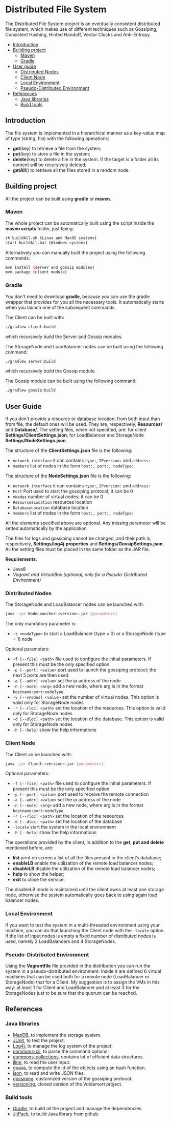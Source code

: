 # Distributed File System

The Distributed File System project is an eventually consistent distributed file system, which makes use of different techniques such as Gossiping, Consistent Hashing, Hinted Handoff, Vector Clocks and Anti-Entropy.

<!-- TOC depthFrom:2 depthTo:6 withLinks:1 updateOnSave:1 orderedList:0 -->

- [Introduction](#introduction)
- [Building project](#building-project)
	- [Maven](#maven)
	- [Gradle](#gradle)
- [User guide](#user-guide)
	- [Distributed Nodes](#distributed-nodes)
	- [Client Node](#client-node)
	- [Local Environment](#local-environment)
	- [Pseudo-Distributed Environment](#pseudo-distributed-environment)
- [References](#references)
	- [Java libraries](#java-libraries)
	- [Build tools](#build-tools)

<!-- /TOC -->

## Introduction

The file system is implemented in a hierarchical manner as a key-value map of type (string, file) with the following operations:

- **get**(key) to retrieve a file from the system;
- **put**(key) to store a file in the system;
- **delete**(key) to delete a file in the system. If the target is a folder all its content will be recursively deleted;
- **getAll**() to retrieve all the files stored in a random node.

## Building project

All the project can be built using **gradle** or **maven**.

### Maven

The whole project can be automatically built using the script inside the **maven scripts** folder, just tiping:

```bash
sh buildAll.sh (Linux and MacOS systems)
start buildAll.bat (Windows systems)
```

Alternatively you can manually built the project using the following commands:
```bash
mvn install (server and gossip modules)
mvn package (client module)
```

### Gradle

You don't need to download **gradle**, because you can use the gradle wrapper that provides for you all the necessary tools. It automatically starts when you launch one of the subsequent commands.

The Client can be built with:
```bash
./gradlew client:build
```
which recursively build the Server and Gossip modules.

The StorageNode and LoadBalancer nodes can be built using the following command:
```bash
./gradlew server:build
```
which recursively build the Gossip module.

The Gossip module can be built using the following command:
```bash
./gradlew gossip:build
```

## User Guide

If you don't provide a resource or database location, from both input than from file, the default ones will be used. They are, respectively, **Resources/** and **Database/**.
The setting files, when not specified, are: for client **Settings/ClientSettings.json**, for LoadBalancer and StorageNode **Settings/NodeSettings.json**.

The structure of the **ClientSettings.json** file is the following:

- `network_interface` it can contains `type:`, `IPversion:` and `address:`
- `members` list of nodes in the form `host:, port:, nodeType:`

The structure of the **NodeSettings.json** file is the following:

- `network_interface` it can contains `type:`, `IPversion:` and `address:`
- `Port` Port used to start the gossiping protocol; it can be 0
- `vNodes` number of virtual nodes; it can be 0
- `ResourcesLocation` resources location
- `DatabaseLocation` database location
- `members` list of nodes in the form `host:, port:, nodeType:`

All the elements specified above are optional. Any missing parameter will be setted automatically by the application.

The files for logs and gossiping cannot be changed, and their path is, respectively, **Settings/log4j.properties** and **Settings/GossipSettings.json**.
All the setting files must be placed in the same folder as the JAR file.

**Requirements**:

- Java8
- *Vagrant and VirtualBox (optional, only for a Pseudo-Distributed Environment)*

### Distributed Nodes

The StorageNode and LoadBalancer nodes can be launched with:
```bash
java -jar NodeLauncher-<version>.jar [parameters]
```

The only mandatory parameter is:

- `-t <nodeType>` to start a LoadBalancer (type = 0) or a StorageNode (type = 1) node

Optional parameters:

- `-f [--file] <path>` file used to configure the initial parameters. If present this must be the only specified option
- `-p [--port] <value>` port used to launch the gossiping protocol; the next 5 ports are then used
- `-a [--addr] <value>` set the ip address of the node
- `-n [--node] <arg>` add a new node, where arg is in the format `hostname:port:nodeType`
- `-v [--vnodes] <value>` set the number of virtual nodes. This option is valid only for StorageNode nodes
- `-r [--rloc] <path>` set the location of the resources. This option is valid only for StorageNode nodes
- `-d [--dloc] <path>` set the location of the database. This option is valid only for StorageNode nodes
- `-h [--help]` show the help informations

### Client Node

The Client an be launched with:
```bash
java -jar Client-<version>.jar [parameters]
```
Optional parameters:

- `-f [--file] <path>` file used to configure the initial parameters. If present this must be the only specified option
- `-p [--port] <value>` port used to receive the remote connection
- `-a [--addr] <value>` set the ip address of the node
- `-n [--node] <arg>` add a new node, where arg is in the format `hostname:port:nodeType`
- `-r [--rloc] <path>` set the location of the resources
- `-d [--dloc] <path>` set the location of the database
- `-locale` start the system in the local environment
- `-h [--help]` show the help informations

The operations provided by the client, in addition to the **get**, **put and delete** mentioned before, are:

- **list** print on screen a list of all the files present in the client’s database;
- **enableLB** enable the utilization of the remote load balancer nodes;
- **disableLB** disable the utilization of the remote load balancer nodes;
- **help** to show the helper;
- **exit** to close the service.

The disableLB mode is maintained until the client owns at least one storage node, otherwise the system automatically goes back to using again load balancer nodes.

### Local Environment

If you want to test the system in a multi-threaded environment using your machine, you can do that launching the Client node with the `-locale` option.
If the list of input nodes is empty a fixed number of distributed nodes is used, namely 2 LoadBalancers and 4 StorageNodes.

### Pseudo-Distributed Environment

Using the **Vagrantfile** file provided in the distribution you can run the system in a pseudo-distributed environment. Inside it are defined 6 virtual machines that can be used both for a remote node (LoadBalancer or StorageNode) that for a Client.
My suggestion is to assign the VMs in this way: at least 1 for Client and LoadBalancer and at least 3 for the StorageNodes just to be sure that the quorum can be reached.

## References
### Java libraries

- [MapDB](http://www.mapdb.org/), to implement the storage system.
- [JUnit](http://junit.org/), to test the project.
- [Log4j](http://logging.apache.org/log4j/2.x/), to manage the log system of the project.
- [commons-cli](https://commons.apache.org/proper/commons-cli/), to parse the command options.
- [commons-collections](https://commons.apache.org/proper/commons-collections/), contains lot of efficient data structures.
- [jline](http://jline.sourceforge.net/), to read the user input.
- [guava](https://github.com/google/guava), to compute the id of the objects using an hash function.
- [json](https://github.com/stleary/JSON-java), to read and write JSON files.
- [gossiping](https://github.com/tonellotto/Distributed-Enabling-Platforms/tree/master/gossiping), customized version of the gossiping protocol.
- [versioning](https://github.com/tonellotto/Distributed-Enabling-Platforms/tree/master/versioning), cloned version of the Voldemort project.

### Build tools

- [Gradle](https://gradle.org/), to build all the project and manage the dependencies.
- [JitPack](https://jitpack.io), to build Java library from github.
